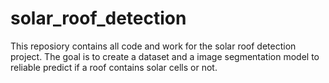 # solar_roof_detection
This reposiory contains all code and work for the solar roof detection project. The goal is to create a dataset and a image segmentation model to reliable predict if a roof contains solar cells or not.
